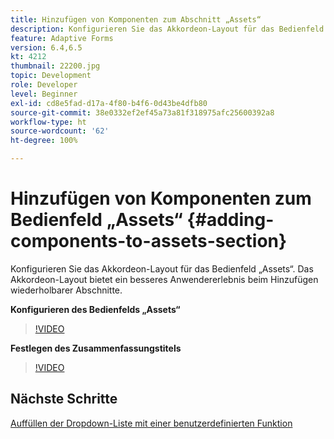 ```yaml
---
title: Hinzufügen von Komponenten zum Abschnitt „Assets“
description: Konfigurieren Sie das Akkordeon-Layout für das Bedienfeld „Assets“. Das Akkordeon-Layout bietet ein besseres Anwendererlebnis beim Hinzufügen wiederholbarer Abschnitte.
feature: Adaptive Forms
version: 6.4,6.5
kt: 4212
thumbnail: 22200.jpg
topic: Development
role: Developer
level: Beginner
exl-id: cd8e5fad-d17a-4f80-b4f6-0d43be4dfb80
source-git-commit: 38e0332ef2ef45a73a81f318975afc25600392a8
workflow-type: ht
source-wordcount: '62'
ht-degree: 100%

---
```


# Hinzufügen von Komponenten zum Bedienfeld „Assets“ {#adding-components-to-assets-section}

Konfigurieren Sie das Akkordeon-Layout für das Bedienfeld „Assets“. Das Akkordeon-Layout bietet ein besseres Anwendererlebnis beim Hinzufügen wiederholbarer Abschnitte.

**Konfigurieren des Bedienfelds „Assets“**

>[!VIDEO](https://video.tv.adobe.com/v/22200?quality=12&learn=on)

**Festlegen des Zusammenfassungstitels**
>[!VIDEO](https://video.tv.adobe.com/v/28387?quality=12&learn=on)

## Nächste Schritte

[Auffüllen der Dropdown-Liste mit einer benutzerdefinierten Funktion](./using-custom-functions-and-code-editor.md)
